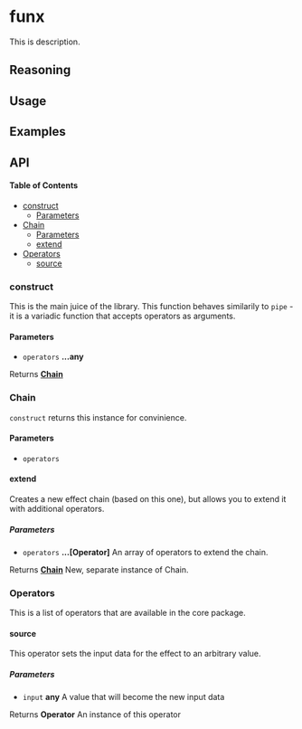 # funx

This is description.

## Reasoning

## Usage

## Examples

## API

<!-- Generated by documentation.js. Update this documentation by updating the source code. -->

#### Table of Contents

-   [construct](#construct)
    -   [Parameters](#parameters)
-   [Chain](#chain)
    -   [Parameters](#parameters-1)
    -   [extend](#extend)
-   [Operators](#operators)
    -   [source](#source)

### construct

This is the main juice of the library.
This function behaves similarily to `pipe` - it is a variadic function
that accepts operators as arguments.

#### Parameters

-   `operators` **...any** 

Returns **[Chain](#chain)** 

### Chain

`construct` returns this instance for convinience.

#### Parameters

-   `operators`  

#### extend

Creates a new effect chain (based on this one), but allows you to extend it
with additional operators.

##### Parameters

-   `operators` **...\[Operator]** An array of operators to extend the chain.

Returns **[Chain](#chain)** New, separate instance of Chain.

### Operators

This is a list of operators that are available in the core package.


#### source

This operator sets the input data for the effect to an arbitrary
value.

##### Parameters

-   `input` **any** A value that will become the new input data

Returns **Operator** An instance of this operator
